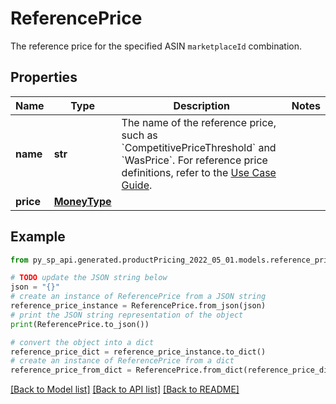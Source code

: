 # ReferencePrice

The reference price for the specified ASIN `marketplaceId` combination.

## Properties

Name | Type | Description | Notes
------------ | ------------- | ------------- | -------------
**name** | **str** | The name of the reference price, such as &#x60;CompetitivePriceThreshold&#x60; and &#x60;WasPrice&#x60;. For reference price definitions, refer to the [Use Case Guide](https://developer-docs.amazon.com/sp-api/docs/product-pricing-api-v2022-05-01-use-case-guide). | 
**price** | [**MoneyType**](MoneyType.md) |  | 

## Example

```python
from py_sp_api.generated.productPricing_2022_05_01.models.reference_price import ReferencePrice

# TODO update the JSON string below
json = "{}"
# create an instance of ReferencePrice from a JSON string
reference_price_instance = ReferencePrice.from_json(json)
# print the JSON string representation of the object
print(ReferencePrice.to_json())

# convert the object into a dict
reference_price_dict = reference_price_instance.to_dict()
# create an instance of ReferencePrice from a dict
reference_price_from_dict = ReferencePrice.from_dict(reference_price_dict)
```
[[Back to Model list]](../README.md#documentation-for-models) [[Back to API list]](../README.md#documentation-for-api-endpoints) [[Back to README]](../README.md)


